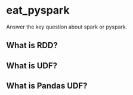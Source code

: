 # eat_pyspark
Answer the key question about spark or pyspark.

## What is RDD?

## What is UDF?

## What is Pandas UDF?
